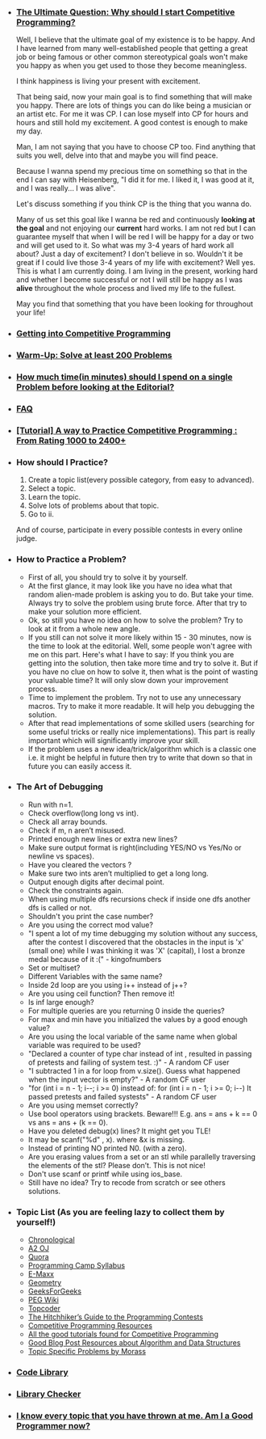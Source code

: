 - ### [The Ultimate Question: Why should I start Competitive Programming?](https://codeforces.com/blog/entry/79449#comment-651688)
  Well, I believe that the ultimate goal of my existence is to be happy. And I have learned from many well-established people that getting a great job or being famous or other   common stereotypical goals won't make you happy as when you get used to those they become meaningless.

  I think happiness is living your present with excitement.

  That being said, now your main goal is to find something that will make you happy. There are lots of things you can do like being a musician or an artist etc. For me it was CP. I can lose myself into CP for hours and hours and still hold my excitement. A good contest is enough to make my day.

  Man, I am not saying that you have to choose CP too. Find anything that suits you well, delve into that and maybe you will find peace.

  Because I wanna spend my precious time on something so that in the end I can say with Heisenberg, "I did it for me. I liked it, I was good at it, and I was really... I was alive".

  Let's discuss something if you think CP is the thing that you wanna do.

  Many of us set this goal like I wanna be red and continuously **looking at the goal** and not enjoying our **current** hard works. I am not red but I can guarantee myself that when I will be red I will be happy for a day or two and will get used to it. So what was my 3-4 years of hard work all about? Just a day of excitement? I don't believe in so. Wouldn't it be great if I could live those 3-4 years of my life with excitement? Well yes. This is what I am currently doing. I am living in the present, working hard and whether I become successful or not I will still be happy as I was **alive** throughout the whole process and lived my life to the fullest.

  May you find that something that you have been looking for throughout your life!

- ### [Getting into Competitive Programming](https://github.com/the-hyp0cr1t3/CC)

- ### [Warm-Up: Solve at least 200 Problems](https://codeforces.com/problemset?order=BY_SOLVED_DESC)

- ### [How much time(in minutes) should I spend on a single Problem before looking at the Editorial?](https://www.google.com/search?q=random+number+from+15+to+30&oq=random+number+from+15+to+30&aqs=chrome..69i57j0l2.8559j0j7&sourceid=chrome&ie=UTF-8)

- ### [FAQ](https://codeforces.com/blog/entry/47516)

- ### [[Tutorial] A way to Practice Competitive Programming : From Rating 1000 to 2400+](https://drive.google.com/file/d/1J2x8pIYQ3MXANgvzOgBciWd3d79j_Exa/view)

- ### How should I Practice?

  1. Create a topic list(every possible category, from easy to advanced).
  2. Select a topic.
  3. Learn the topic.
  4. Solve lots of problems about that topic.
  5. Go to ii.

  And of course, participate in every possible contests in every online judge.
  
 - ### How to Practice a Problem?
    - First of all, you should try to solve it  by yourself.
    - At the first glance, it may look like you have no idea what that random alien-made problem is asking you to do. But take your time. Always try to solve the problem using brute force. After that try to make your solution more efficient. 
    - Ok, so still you have no idea on how to solve the problem? Try to look at it from a whole new angle.
    - If you still can not solve it more likely within 15 - 30 minutes, now is the time to look at the editorial. Well, some people won't agree with me on this part. Here's what I have to say: If you think you are getting into the solution, then take more time and try to solve it. But if you have no clue on how to solve it, then what is the point of wasting your valuable time? It will only slow down your improvement process.
    - Time to implement the problem. Try not to use any unnecessary macros. Try to make it more readable. It will help you debugging the solution.
    - After that read implementations of some skilled users (searching for some useful tricks or really nice implementations). This part is really important which will significantly improve your skill.
    - If the problem uses a new idea/trick/algorithm which is a classic one i.e. it might be helpful in future then try to write that down so that in future you can easily access it.
 
 - ### The Art of Debugging
    - Run with n=1.
    - Check overflow(long long vs int).
    - Check all array bounds.
    - Check if m, n aren’t misused.
    - Printed enough new lines or extra new lines?
    - Make sure output format is right(including YES/NO vs Yes/No or
    newline vs spaces).
    - Have you cleared the vectors ?
    - Make sure two ints aren’t multiplied to get a long long.
    - Output enough digits after decimal point.
    - Check the constraints again.
    - When using multiple dfs recursions check if inside one dfs another dfs
    is called or not.
    - Shouldn't you print the case number?
    - Are you using the correct mod value?
    - "I spent a lot of my time debugging my solution without any success,
    after the contest I discovered that the obstacles in the input is 'x'
    (small one) while I was thinking it was 'X' (capital), I lost a bronze
    medal because of it :(" - kingofnumbers
    - Set or multiset?
    - Different Variables with the same name?
    - Inside 2d loop are you using i++ instead of j++?
    - Are you using ceil function? Then remove it!
    - Is inf large enough?
    - For multiple queries are you returning 0 inside the queries?
    - For max and min have you initialized the values by a good enough
    value?
    - Are you using the local variable of the same name when global variable was
    required to be used?
    - "Declared a counter of type char instead of int , resulted in passing of
    pretests and failing of system test. :)" - A random CF user
    - "I subtracted 1 in a for loop from v.size(). Guess what happened when
    the input vector is empty?" - A random CF user
    - "for (int i = n - 1; i--; i >= 0)
    instead of:
    for (int i = n - 1; i >= 0; i--)
    It passed pretests and failed systests" - A random CF user
    - Are you using memset correctly?
    - Use bool operators using brackets. Beware!!! E.g. ans = ans + k == 0 vs ans = ans + (k == 0).
    - Have you deleted debug(x) lines? It might get you TLE!
    - It may be scanf("%d" , x). where &x is missing.
    - Instead of printing NO printed N0. (with a zero).
    - Are you erasing values from a set or an stl while parallelly traversing
    the elements of the stl? Please don’t. This is not nice!
    - Don't use scanf or printf while using ios_base.
    - Still have no idea? Try to recode from scratch or see others solutions.
                                                                 
  
 - ### Topic List (As you are feeling lazy to collect them by yourself!)
    - [Chronological](https://docs.google.com/spreadsheets/d/1XSP_OsjzhdJfcvuOluUnwkoWKi9XCayEtWMsbh5yoeo/edit?fbclid=IwAR2JDGnBakUhRs-niPR2RdwCp010r18fB0bNhVcAdE32T29ewTK9bi5HaV0#gid=0)
    - [A2 OJ](https://a2oj.com/categories) 
    - [Quora](https://www.quora.com/What-are-the-algorithms-required-to-solve-all-problems-using-C++-in-any-competitive-coding-contest)
    - [Programming Camp Syllabus](https://docs.google.com/document/d/1_dc3Ifg7Gg1LxhiqMMmE9UbTsXpdRiYh4pKILYG2eA4/edit)
    - [E-Maxx](https://cp-algorithms.com/)
    - [Geometry](https://vlecomte.github.io/cp-geo.pdf)
    - [GeeksForGeeks](https://www.geeksforgeeks.org/fundamentals-of-algorithms/)
    - [PEG Wiki](http://wcipeg.com/wiki/Special:AllPages)
    - [Topcoder](https://www.topcoder.com/community/competitive-programming/tutorials/)
    - [The Hitchhiker’s Guide to the Programming Contests](http://comscigate.com/Books/contests/icpc.pdf)
    - [Competitive Programming Resources](https://halexv.blogspot.com/2015/10/competitive-programming-resources.html)
    - [All the good tutorials found for Competitive Programming](https://codeforces.com/blog/entry/57282)
    - [Good Blog Post Resources about Algorithm and Data Structures](https://codeforces.com/blog/entry/13529)
    - [Topic Specific Problems by Morass](https://codeforces.com/blog/entry/55274)
    
- ### [Code Library](https://github.com/kth-competitive-programming/kactl/tree/master/content)

- ### [Library Checker](https://judge.yosupo.jp/)

- ### [I know every topic that you have thrown at me. Am I a Good Programmer now?](https://codeforces.com/blog/entry/53341?#comment-373965)
